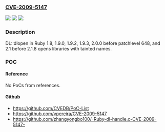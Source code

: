 ### [CVE-2009-5147](https://cve.mitre.org/cgi-bin/cvename.cgi?name=CVE-2009-5147)
![](https://img.shields.io/static/v1?label=Product&message=n%2Fa&color=blue)
![](https://img.shields.io/static/v1?label=Version&message=n%2Fa&color=blue)
![](https://img.shields.io/static/v1?label=Vulnerability&message=n%2Fa&color=brighgreen)

### Description

DL::dlopen in Ruby 1.8, 1.9.0, 1.9.2, 1.9.3, 2.0.0 before patchlevel 648, and 2.1 before 2.1.8 opens libraries with tainted names.

### POC

#### Reference
No PoCs from references.

#### Github
- https://github.com/CVEDB/PoC-List
- https://github.com/vpereira/CVE-2009-5147
- https://github.com/zhangyongbo100/-Ruby-dl-handle.c-CVE-2009-5147-

